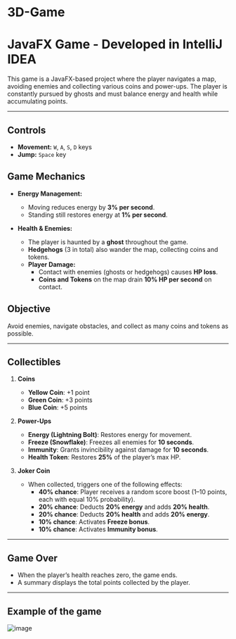 # 3D-Game
# JavaFX Game - Developed in IntelliJ IDEA

This game is a JavaFX-based project where the player navigates a map, avoiding enemies and collecting various coins and power-ups. The player is constantly pursued by ghosts and must balance energy and health while accumulating points.

---

## **Controls**
- **Movement:** `W`, `A`, `S`, `D` keys
- **Jump:** `Space` key

## **Game Mechanics**

- **Energy Management:**
  - Moving reduces energy by **3% per second**.
  - Standing still restores energy at **1% per second**.

- **Health & Enemies:**
  - The player is haunted by a **ghost** throughout the game.
  - **Hedgehogs** (3 in total) also wander the map, collecting coins and tokens.
  - **Player Damage:**
    - Contact with enemies (ghosts or hedgehogs) causes **HP loss**.
    - **Coins and Tokens** on the map drain **10% HP per second** on contact.

## **Objective**
Avoid enemies, navigate obstacles, and collect as many coins and tokens as possible.

---

## **Collectibles**

1. **Coins**  
   - **Yellow Coin**: +1 point
   - **Green Coin**: +3 points
   - **Blue Coin**: +5 points

2. **Power-Ups**
   - **Energy (Lightning Bolt)**: Restores energy for movement.
   - **Freeze (Snowflake)**: Freezes all enemies for **10 seconds**.
   - **Immunity**: Grants invincibility against damage for **10 seconds**.
   - **Health Token**: Restores **25%** of the player’s max HP.

3. **Joker Coin**  
   - When collected, triggers one of the following effects:
     - **40% chance**: Player receives a random score boost (1–10 points, each with equal 10% probability).
     - **20% chance**: Deducts **20% energy** and adds **20% health**.
     - **20% chance**: Deducts **20% health** and adds **20% energy**.
     - **10% chance**: Activates **Freeze bonus**.
     - **10% chance**: Activates **Immunity bonus**.

---

## **Game Over**
- When the player’s health reaches zero, the game ends.
- A summary displays the total points collected by the player.
---
## **Example of the game**
![image](https://github.com/user-attachments/assets/ae4ed791-b16b-4a70-abb5-48940a0c5e21)

